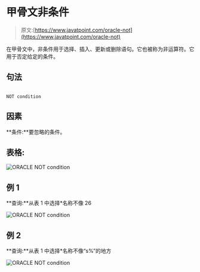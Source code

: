 # 甲骨文非条件

> 原文:[https://www.javatpoint.com/oracle-not](https://www.javatpoint.com/oracle-not)

在甲骨文中，非条件用于选择、插入、更新或删除语句。它也被称为非运算符。它用于否定给定的条件。

## 句法

```

NOT condition

```

## 因素

**条件:**要忽略的条件。

## 表格:

![ORACLE NOT condition](../Images/620f1c9e9db25a95ba24adb9dbdfedc5.png)

## 例 1

**查询:**从表 1 中选择*名称不像 26

![ORACLE NOT condition](../Images/c76a7a5bc4915208f9f3135b82aa1457.png)

## 例 2

**查询:**从表 1 中选择*名称不像“s%”的地方

![ORACLE NOT condition](../Images/e91e01e152b2df50de2147af80a1a74c.png)